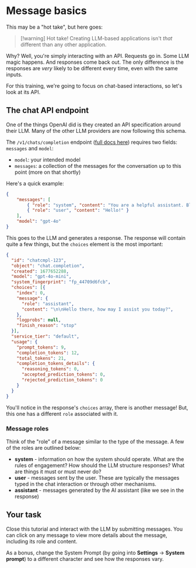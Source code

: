 # Message basics

This may be a "hot take", but here goes:

> [!warning] Hot take!
> Creating LLM-based applications isn't _that_ different than any other application.

Why? Well, you're simply interacting with an API. Requests go in. Some LLM magic happens. And responses come back out. The only difference is the responses are _very_ likely to be different every time, even with the same inputs.

For this training, we're going to focus on chat-based interactions, so let's look at its API.

## The chat API endpoint

One of the things OpenAI did is they created an API specification around their LLM. Many of the other LLM providers are now following this schema. 

The `/v1/chats/completion` endpoint ([full docs here](https://platform.openai.com/docs/api-reference/chat/create)) requires two fields: `messages` and `model`:

- `model`: your intended model
- `messages`: a collection of the messages for the conversation up to this point (more on that shortly)

Here's a quick example:

```json
{
    "messages": [
        { "role": "system", "content": "You are a helpful assistant. Blah blah..." },
        { "role": "user", "content": "Hello!" }
    ],
    "model": "gpt-4o"
}
```

This goes to the LLM and generates a response. The response will contain quite a few things, but the `choices` element is the most important:

```json
{
  "id": "chatcmpl-123",
  "object": "chat.completion",
  "created": 1677652288,
  "model": "gpt-4o-mini",
  "system_fingerprint": "fp_44709d6fcb",
  "choices": [{
    "index": 0,
    "message": {
      "role": "assistant",
      "content": "\n\nHello there, how may I assist you today?",
    },
    "logprobs": null,
    "finish_reason": "stop"
  }],
  "service_tier": "default",
  "usage": {
    "prompt_tokens": 9,
    "completion_tokens": 12,
    "total_tokens": 21,
    "completion_tokens_details": {
      "reasoning_tokens": 0,
      "accepted_prediction_tokens": 0,
      "rejected_prediction_tokens": 0
    }
  }
}
```

You'll notice in the response's `choices` array, there is another message! But, this one has a different `role` associated with it.

### Message roles

Think of the "role" of a message similar to the type of the message. A few of the roles are outlined below:

- **system** - information on how the system should operate. What are the rules of engagement? How should the LLM structure responses? What are things it must or must never do?
- **user** - messages sent by the user. These are typically the messages typed in the chat interaction or through other mechanisms.
- **assistant** - messages generated by the AI assistant (like we see in the response)


## Your task

Close this tutorial and interact with the LLM by submitting messages. You can click on any message to view more details about the message, including its role and content.

As a bonus, change the System Prompt (by going into **Settings** -> **System prompt**) to a different character and see how the responses vary.